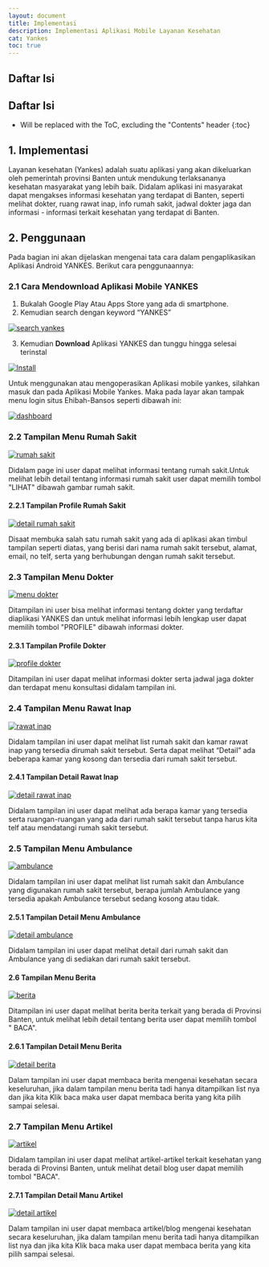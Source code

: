 ```yaml
---
layout: document
title: Implementasi
description: Implementasi Aplikasi Mobile Layanan Kesehatan
cat: Yankes
toc: true
---
```



## Daftar Isi

## Daftar Isi
* Will be replaced with the ToC, excluding the "Contents" header
{:toc}

## 1.	Implementasi
Layanan kesehatan (Yankes) adalah suatu aplikasi yang akan dikeluarkan oleh pemerintah provinsi Banten untuk mendukung terlaksananya kesehatan masyarakat yang lebih baik. Didalam aplikasi ini masyarakat dapat mengakses informasi kesehatan yang terdapat di Banten, seperti melihat dokter, ruang rawat inap, info rumah sakit, jadwal dokter jaga dan informasi - informasi terkait kesehatan yang terdapat di Banten.

##  2.	Penggunaan
Pada bagian ini akan dijelaskan mengenai tata cara dalam pengaplikasikan Aplikasi Android YANKES. Berikut cara penggunaannya:

### 2.1 Cara Mendownload Aplikasi Mobile YANKES
1.	Bukalah Google Play Atau Apps Store yang ada di smartphone.
2.	Kemudian search dengan keyword “YANKES”

[![search yankes](../images/yankes/implementasi/android-search-googleplay.png)](../images/yankes/implementasi/android-search-googleplay.png)

3.	Kemudian **Download** Aplikasi YANKES dan tunggu hingga selesai terinstal

[![Install](../images/yankes/implementasi/android-selesai-download.png)](../images/yankes/implementasi/android-selesai-download.png)

Untuk menggunakan atau mengoperasikan Aplikasi mobile yankes, silahkan masuk dan pada Aplikasi Mobile Yankes.
Maka pada layar akan tampak menu login situs Ehibah-Bansos seperti dibawah ini:

[![dashboard](../images/yankes/implementasi/android-dashboard-yankes.png)](../images/yankes/implementasi/android-dashboard-yankes.png)

### 2.2 Tampilan Menu Rumah Sakit

[![rumah sakit](../images/yankes/implementasi/android-menu-rs.png)](../images/yankes/implementasi/android-menu-rs.png)

Didalam page ini user dapat melihat informasi tentang rumah sakit.Untuk melihat lebih detail tentang informasi rumah sakit user dapat memilih tombol "LIHAT" dibawah gambar rumah sakit.

#### 2.2.1	Tampilan Profile Rumah Sakit

[![detail rumah sakit](../images/yankes/implementasi/android-detail-rs.png)](../images/yankes/implementasi/android-detail-rs.png)


Disaat membuka salah satu rumah sakit yang ada di aplikasi akan timbul tampilan seperti diatas, yang berisi dari nama rumah sakit tersebut, alamat, email, no telf, serta yang berhubungan dengan rumah sakit tersebut.

### 2.3	Tampilan Menu Dokter

[![menu dokter](../images/yankes/implementasi/android-menu-dokter.png)](../images/yankes/implementasi/android-menu-dokter.png)

Ditampilan ini user bisa melihat informasi tentang dokter yang terdaftar diaplikasi YANKES dan untuk melihat informasi lebih lengkap user dapat memilih tombol "PROFILE" dibawah informasi dokter.

#### 2.3.1	Tampilan Profile Dokter

[![profile dokter](../images/yankes/implementasi/android-detail-dokter.png)](../images/yankes/implementasi/android-detail-dokter.png)

Ditampilan ini user dapat melihat informasi dokter serta jadwal jaga dokter dan terdapat menu konsultasi didalam tampilan ini.

### 2.4	Tampilan Menu Rawat Inap


[![rawat inap](../images/yankes/implementasi/android-menu-rawat-inap.png)](../images/yankes/implementasi/android-menu-rawat-inap.png)

Didalam tampilan ini user dapat melihat list rumah sakit dan kamar rawat inap yang tersedia dirumah sakit tersebut. Serta dapat melihat “Detail” ada beberapa kamar yang kosong dan tersedia dari rumah sakit tersebut.

#### 2.4.1	Tampilan Detail Rawat Inap

[![detail rawat inap](../images/yankes/implementasi/android-detail-rawat-inap.png)](../images/yankes/implementasi/android-detail-rawat-inap.png)

Didalam tampilan ini user dapat melihat ada berapa kamar yang tersedia serta ruangan-ruangan yang ada dari rumah sakit tersebut tanpa harus kita telf atau mendatangi rumah sakit tersebut.

### 2.5 Tampilan Menu Ambulance

[![ambulance](../images/yankes/implementasi/android-menu-ambulance.png)](../images/yankes/implementasi/android-menu-ambulance.png)

Didalam tampilan ini user dapat melihat list rumah sakit dan Ambulance yang digunakan rumah sakit tersebut, berapa jumlah Ambulance yang tersedia apakah Ambulance tersebut sedang kosong atau tidak.

#### 2.5.1	Tampilan Detail Menu Ambulance

[![detail ambulance](../images/yankes/implementasi/android-detail-ambulance.png)](../images/yankes/implementasi/android-detail-ambulance.png)

Didalam tampilan ini user dapat melihat detail dari rumah sakit dan Ambulance yang di sediakan dari rumah sakit tersebut.

#### 2.6 Tampilan Menu Berita

[![berita](../images/yankes/implementasi/android-menu-berita.png)](../images/yankes/implementasi/android-menu-berita.png)

Ditampilan ini user dapat melihat berita berita terkait yang berada di Provinsi Banten, untuk melihat lebih detail tentang berita user dapat memilih tombol " BACA".

#### 2.6.1	Tampilan Detail Menu Berita

[![detail berita](../images/yankes/implementasi/android-detail-berita.png)](../images/yankes/implementasi/android-detail-berita.png)

Dalam tampilan ini user dapat membaca berita mengenai kesehatan secara keseluruhan, jika dalam tampilan menu berita tadi hanya ditampilkan list nya dan jika kita Klik baca maka user dapat membaca berita yang kita pilih sampai selesai.

### 2.7 Tampilan Menu Artikel

[![artikel](../images/yankes/implementasi/android-menu-artikel.png)](../images/yankes/implementasi/android-menu-artikel.png)

Didalam tampilan ini user dapat melihat artikel-artikel terkait kesehatan yang berada di Provinsi Banten, untuk melihat detail blog user dapat memilih tombol "BACA".

#### 2.7.1	Tampilan Detail Manu Artikel

[![detail artikel](../images/yankes/implementasi/android-detail-artikel.png)](../images/yankes/implementasi/android-detail-artikel.png)

Dalam tampilan ini user dapat membaca artikel/blog mengenai kesehatan secara keseluruhan, jika dalam tampilan menu berita tadi hanya ditampilkan list nya dan jika kita Klik baca maka user dapat membaca berita yang kita pilih sampai selesai.
